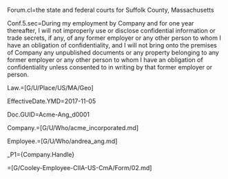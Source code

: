 Forum.cl=the state and federal courts for Suffolk County, Massachusetts

Conf.5.sec=During my employment by Company and for one year thereafter, I will not improperly use or disclose confidential information or trade secrets, if any, of any former employer or any other person to whom I have an obligation of confidentiality, and I will not bring onto the premises of Company any unpublished documents or any property belonging to any former employer or any other person to whom I have an obligation of confidentiality unless consented to in writing by that former employer or person.

Law.=[G/U/Place/US/MA/Geo]

EffectiveDate.YMD=2017-11-05

Doc.GUID=Acme-Ang_d0001

Company.=[G/U/Who/acme_incorporated.md]

Employee.=[G/U/Who/andrea_ang.md]

_P1={Company.Handle}

=[G/Cooley-Employee-CIIA-US-CmA/Form/02.md]
